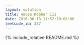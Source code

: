 ```yaml
---
layout: solution
title: House Robber III
date: 2016-06-18 11:52:10+08:00
leetcode_id: 337
---
```

{% include_relative README.md %}
